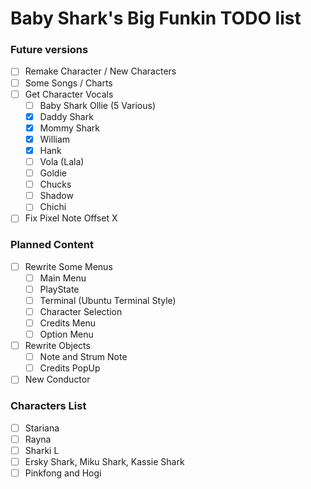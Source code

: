 # Baby Shark's Big Funkin TODO list

### Future versions
- [ ] Remake Character / New Characters
- [ ] Some Songs / Charts
- [ ] Get Character Vocals
    - [ ] Baby Shark Ollie (5 Various)
    - [x] Daddy Shark
    - [x] Mommy Shark
    - [x] William
    - [x] Hank
    - [ ] Vola (Lala)
    - [ ] Goldie
    - [ ] Chucks
    - [ ] Shadow
    - [ ] Chichi
- [ ] Fix Pixel Note Offset X

### Planned Content
- [ ] Rewrite Some Menus
    - [ ] Main Menu
    - [ ] PlayState
    - [ ] Terminal (Ubuntu Terminal Style)
    - [ ] Character Selection
    - [ ] Credits Menu
    - [ ] Option Menu
- [ ] Rewrite Objects
    - [ ] Note and Strum Note
    - [ ] Credits PopUp
- [ ] New Conductor

### Characters List
- [ ] Stariana
- [ ] Rayna
- [ ] Sharki L
- [ ] Ersky Shark, Miku Shark, Kassie Shark
- [ ] Pinkfong and Hogi